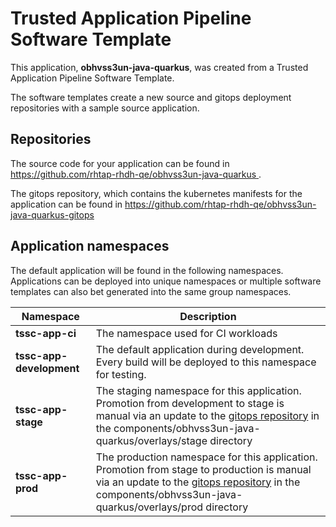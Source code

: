 # Trusted Application Pipeline Software Template

This application, **obhvss3un-java-quarkus**, was created from a Trusted Application Pipeline Software Template.

The software templates create a new source and gitops deployment repositories with a sample source application. 

## Repositories

The source code for your application can be found in [https://github.com/rhtap-rhdh-qe/obhvss3un-java-quarkus ](https://github.com/rhtap-rhdh-qe/obhvss3un-java-quarkus ).
 
The gitops repository, which contains the kubernetes manifests for the application can be found in 
[https://github.com/rhtap-rhdh-qe/obhvss3un-java-quarkus-gitops ](https://github.com/rhtap-rhdh-qe/obhvss3un-java-quarkus-gitops ) 

## Application namespaces 

The default application will be found in the following namespaces. Applications can be deployed into unique namespaces or multiple software templates can also bet generated into the same group namespaces.  

|  Namespace   |  Description   |  
| -------- | -------- |
| **tssc-app-ci** | The namespace used for CI workloads |
| **tssc-app-development** | The default application during development. Every build will be deployed to this namespace for testing. |
| **tssc-app-stage** | The staging namespace for this application. Promotion from development to stage is manual via an update to the [gitops repository](https://github.com/rhtap-rhdh-qe/obhvss3un-java-quarkus-gitops ) in the components/obhvss3un-java-quarkus/overlays/stage directory |
| **tssc-app-prod** | The production namespace for this application. Promotion from stage to production is manual via an update to the [gitops repository](https://github.com/rhtap-rhdh-qe/obhvss3un-java-quarkus-gitops ) in the components/obhvss3un-java-quarkus/overlays/prod directory |